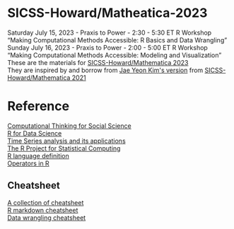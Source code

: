 # SICSS-Howard/Matheatica-2023
Saturday July 15, 2023 - Praxis to Power - 2:30 - 5:30 ET R Workshop “Making Computational Methods Accessible: R Basics and Data Wrangling”   
Sunday July 16, 2023 - Praxis to Power - 2:00 - 5:00 ET R Workshop “Making Computational Methods Accessible: Modeling and Visualization”  
These are the materials for [SICSS-Howard/Mathematica 2023](https://sicss.io/2023/howard-mathematica/)  
They are inspired by and borrow from [Jae Yeon Kim's version](https://github.com/jaeyk/sicss-howard-r-boot-camp/tree/main) from [SICSS-Howard/Mathematica 2021](https://sicss.io/2021/howard-mathematica/)

# Reference
[Computational Thinking for Social Science](https://jaeyk.github.io/comp_thinking_social_science)   
[R for Data Science](https://r4ds.had.co.nz/index.html)  
[Time Series analysis and its applications](https://link.springer.com/book/10.1007/978-3-319-52452-8)  
[The R Project for Statistical Computing](https://www.r-project.org/about.html)   
[R language definition](https://stat.ethz.ch/R-manual/R-devel/doc/manual/R-lang.html)  
[Operators in R](https://www.javatpoint.com/r-operators)  
## Cheatsheet 
[A collection of cheatsheet](https://posit.co/resources/cheatsheets/)  
[R markdown cheatsheet](https://www.rstudio.com/wp-content/uploads/2015/02/rmarkdown-cheatsheet.pdf)  
[Data wrangling cheatsheet ](https://rstudio.com/wp-content/uploads/2015/02/data-wrangling-cheatsheet.pdf)  
